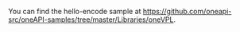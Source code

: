 You can find the hello-encode sample at https://github.com/oneapi-src/oneAPI-samples/tree/master/Libraries/oneVPL.
